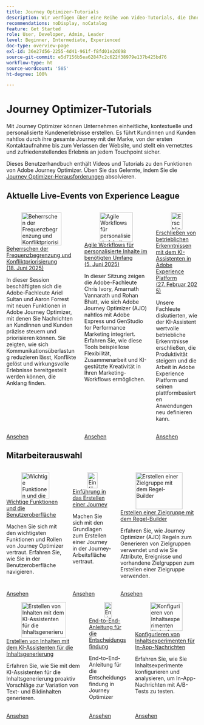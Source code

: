```yaml
---
title: Journey Optimizer-Tutorials
description: Wir verfügen über eine Reihe von Video-Tutorials, die Ihnen zeigen, wie Sie die Vorteile von Journey Optimizer nutzen können.
recommendations: noDisplay, noCatalog
feature: Get Started
role: User, Developer, Admin, Leader
level: Beginner, Intermediate, Experienced
doc-type: overview-page
exl-id: 36e27d56-2255-4d41-961f-f8fd01e2d698
source-git-commit: e5d7156b5ea62847c2c622f38979e137b425bd76
workflow-type: ht
source-wordcount: '585'
ht-degree: 100%

---
```



# Journey Optimizer-Tutorials

Mit Journey Optimizer können Unternehmen einheitliche, kontextuelle und personalisierte Kundenerlebnisse erstellen. Es führt Kundinnen und Kunden nahtlos durch ihre gesamte Journey mit der Marke, von der ersten Kontaktaufnahme bis zum Verlassen der Website, und stellt ein vernetztes und zufriedenstellendes Erlebnis an jedem Touchpoint sicher.

Dieses Benutzerhandbuch enthält Videos und Tutorials zu den Funktionen von Adobe Journey Optimizer. Üben Sie das Gelernte, indem Sie die [Journey Optimizer-Herausforderungen](https://experienceleague.adobe.com/de/docs/journey-optimizer-learn/challenges/introduction-and-prerequisites) absolvieren.

<div id="recs-overview-body-1"></div>
<div id="recs-overview-body-2"></div>
<div id="recs-overview-body-3"></div>
<div id="recs-overview-body-4"></div>
<div id="recs-overview-body-5"></div>
<div id="recs-overview-body-6"></div>



## Aktuelle Live-Events von Experience League

<!-- CARDS
* https://experienceleague.adobe.com/en/docs/events/experience-league-live-recordings/episodes/exl-live-episode-06-18-25
  {title = Master Frequency Capping & Conflict Prioritization (June 18, 2025)}
  {description = In this session, Adobe experts Ariel Sultan and Aaron Forrest dove into new features in Adobe Journey Optimizer to help you govern and prioritize customer messages with precision. They showed how to reduce messaging fatigue, resolve conflicts, and deliver impactful experiences that resonate. }
* https://experienceleague.adobe.com/en/docs/events/experience-league-live-recordings/episodes/exl-live-episode-40-2024-10-24
     {title = Agile Workflows for Personalized Content at Scale (June 05, 2025)}
     {description = In this session, Adobe experts Chris Ivory, Amarnath Vannarath, and Rohan Bhatt showcase how Adobe Journey Optimizer (AJO) seamlessly integrates with Adobe Express and GenStudio for Performance Marketing. Learn how these tools bring unparalleled flexibility, collaboration, and AI-powered creativity to your marketing workflows.}
* https://experienceleague.adobe.com/en/docs/events/experience-league-live-recordings/episodes/exl-live-episode-02-27-25
     {title = Unlocking operational insights with AI Assistant in Adobe Experience Platform (February 27, 2025)}
     {description = ur experts discussed how AI Assistant can unlock valuable operational insights, boosting productivity and redefining work in Adobe Experience Platform and its platform-based applications.}

-->
<!-- START CARDS HTML - DO NOT MODIFY BY HAND -->
<div class="columns">
    <div class="column is-half-tablet is-half-desktop is-one-third-widescreen" aria-label="Master Frequency Capping & Conflict Prioritization (June 18, 2025)">
        <div class="card" style="height: 100%; display: flex; flex-direction: column; height: 100%;">
            <div class="card-image">
                <figure class="image x-is-16by9">
                    <a href="https://experienceleague.adobe.com/de/docs/events/experience-league-live-recordings/episodes/exl-live-episode-06-18-25" title="Beherrschen der Frequenzbegrenzung und Konfliktpriorisierung (18. Juni 2025)" target="_blank" rel="referrer">
                        <img class="is-bordered-r-small" src="https://video.tv.adobe.com/v/3464052/?format=jpeg&nocache=1750720617792" alt="Beherrschen der Frequenzbegrenzung und Konfliktpriorisierung (18. Juni 2025)"
                             style="width: 100%; aspect-ratio: 16 / 9; object-fit: cover; overflow: hidden; display: block; margin: auto;">
                    </a>
                </figure>
            </div>
            <div class="card-content is-padded-small" style="display: flex; flex-direction: column; flex-grow: 1; justify-content: space-between;">
                <div class="top-card-content">
                    <p class="headline is-size-6 has-text-weight-bold">
                        <a href="https://experienceleague.adobe.com/de/docs/events/experience-league-live-recordings/episodes/exl-live-episode-06-18-25" target="_blank" rel="referrer" title="Beherrschen der Frequenzbegrenzung und Konfliktpriorisierung (18. Juni 2025)">Beherrschen der Frequenzbegrenzung und Konfliktpriorisierung (18. Juni 2025)</a>
                    </p>
                    <p class="is-size-6">In dieser Session beschäftigten sich die Adobe-Fachleute Ariel Sultan und Aaron Forrest mit neuen Funktionen in Adobe Journey Optimizer, mit denen Sie Nachrichten an Kundinnen und Kunden präzise steuern und priorisieren können. Sie zeigten, wie sich Kommunikationsüberlastung reduzieren lässt, Konflikte gelöst und wirkungsvolle Erlebnisse bereitgestellt werden können, die Anklang finden.</p>
                </div>
                <a href="https://experienceleague.adobe.com/de/docs/events/experience-league-live-recordings/episodes/exl-live-episode-06-18-25" target="_blank" rel="referrer" class="spectrum-Button spectrum-Button--outline spectrum-Button--primary spectrum-Button--sizeM" style="align-self: flex-start; margin-top: 1rem;">
                    <span class="spectrum-Button-label has-no-wrap has-text-weight-bold">Ansehen</span>
                </a>
            </div>
        </div>
    </div>
    <div class="column is-half-tablet is-half-desktop is-one-third-widescreen" aria-label="Agile Workflows for Personalized Content at Scale (June 05, 2025)">
        <div class="card" style="height: 100%; display: flex; flex-direction: column; height: 100%;">
            <div class="card-image">
                <figure class="image x-is-16by9">
                    <a href="https://experienceleague.adobe.com/de/docs/events/experience-league-live-recordings/episodes/exl-live-episode-40-2024-10-24" title="Agile Workflows für personalisierte Inhalte im benötigten Umfang (5. Juni 2025)" target="_blank" rel="referrer">
                        <img class="is-bordered-r-small" src="https://video.tv.adobe.com/v/3436457?format=jpeg&nocache=1750720617807" alt="Agile Workflows für personalisierte Inhalte im benötigten Umfang (5. Juni 2025)"
                             style="width: 100%; aspect-ratio: 16 / 9; object-fit: cover; overflow: hidden; display: block; margin: auto;">
                    </a>
                </figure>
            </div>
            <div class="card-content is-padded-small" style="display: flex; flex-direction: column; flex-grow: 1; justify-content: space-between;">
                <div class="top-card-content">
                    <p class="headline is-size-6 has-text-weight-bold">
                        <a href="https://experienceleague.adobe.com/de/docs/events/experience-league-live-recordings/episodes/exl-live-episode-40-2024-10-24" target="_blank" rel="referrer" title="Agile Workflows für personalisierte Inhalte im benötigten Umfang (5. Juni 2025)">Agile Workflows für personalisierte Inhalte im benötigten Umfang (5. Juni 2025)</a>
                    </p>
                    <p class="is-size-6">In dieser Sitzung zeigen die Adobe-Fachleute Chris Ivory, Amarnath Vannarath und Rohan Bhatt, wie sich Adobe Journey Optimizer (AJO) nahtlos mit Adobe Express und GenStudio for Performance Marketing integriert. Erfahren Sie, wie diese Tools beispiellose Flexibilität, Zusammenarbeit und KI-gestützte Kreativität in Ihren Marketing-Workflows ermöglichen.</p>
                </div>
                <a href="https://experienceleague.adobe.com/de/docs/events/experience-league-live-recordings/episodes/exl-live-episode-40-2024-10-24" target="_blank" rel="referrer" class="spectrum-Button spectrum-Button--outline spectrum-Button--primary spectrum-Button--sizeM" style="align-self: flex-start; margin-top: 1rem;">
                    <span class="spectrum-Button-label has-no-wrap has-text-weight-bold">Ansehen</span>
                </a>
            </div>
        </div>
    </div>
    <div class="column is-half-tablet is-half-desktop is-one-third-widescreen" aria-label="Unlocking operational insights with AI Assistant in Adobe Experience Platform (February 27, 2025)">
        <div class="card" style="height: 100%; display: flex; flex-direction: column; height: 100%;">
            <div class="card-image">
                <figure class="image x-is-16by9">
                    <a href="https://experienceleague.adobe.com/de/docs/events/experience-league-live-recordings/episodes/exl-live-episode-02-27-25" title="Erschließen von betrieblichen Erkenntnissen mit dem KI-Assistenten in Adobe Experience Platform (27. Februar 2025)" target="_blank" rel="referrer">
                        <img class="is-bordered-r-small" src="https://video.tv.adobe.com/v/3448635/?format=jpeg&nocache=1750720617800" alt="Erschließen von betrieblichen Erkenntnissen mit dem KI-Assistenten in Adobe Experience Platform (27. Februar 2025)"
                             style="width: 100%; aspect-ratio: 16 / 9; object-fit: cover; overflow: hidden; display: block; margin: auto;">
                    </a>
                </figure>
            </div>
            <div class="card-content is-padded-small" style="display: flex; flex-direction: column; flex-grow: 1; justify-content: space-between;">
                <div class="top-card-content">
                    <p class="headline is-size-6 has-text-weight-bold">
                        <a href="https://experienceleague.adobe.com/de/docs/events/experience-league-live-recordings/episodes/exl-live-episode-02-27-25" target="_blank" rel="referrer" title="Erschließen von betrieblichen Erkenntnissen mit dem KI-Assistenten in Adobe Experience Platform (27. Februar 2025)">Erschließen von betrieblichen Erkenntnissen mit dem KI-Assistenten in Adobe Experience Platform (27. Februar 2025)</a>
                    </p>
                    <p class="is-size-6">Unsere Fachleute diskutierten, wie der KI-Assistent wertvolle betriebliche Erkenntnisse erschließen, die Produktivität steigern und die Arbeit in Adobe Experience Platform und seinen plattformbasierten Anwendungen neu definieren kann.</p>
                </div>
                <a href="https://experienceleague.adobe.com/de/docs/events/experience-league-live-recordings/episodes/exl-live-episode-02-27-25" target="_blank" rel="referrer" class="spectrum-Button spectrum-Button--outline spectrum-Button--primary spectrum-Button--sizeM" style="align-self: flex-start; margin-top: 1rem;">
                    <span class="spectrum-Button-label has-no-wrap has-text-weight-bold">Ansehen</span>
                </a>
            </div>
        </div>
    </div>
</div>
<!-- END CARDS HTML - DO NOT MODIFY BY HAND -->

<div id="staff-picks-section">

## Mitarbeiterauswahl

<!-- CARDS

* https://experienceleague.adobe.com/en/docs/journey-optimizer-learn/tutorials/introduction-to-journey-optimizer/key-capabilities-and-user-interface
* https://experienceleague.adobe.com/en/docs/journey-optimizer-learn/tutorials/create-journeys/introduction-to-building-a-journey
* https://experienceleague.adobe.com/en/docs/journey-optimizer-learn/tutorials/profiles-audiences-subscriptions/create-audiences-using-the-rule-builder

-->
<!-- START CARDS HTML - DO NOT MODIFY BY HAND -->
<div class="columns">
    <div class="column is-half-tablet is-half-desktop is-one-third-widescreen" aria-label="Key capabilities and the user interface">
        <div class="card" style="height: 100%; display: flex; flex-direction: column; height: 100%;">
            <div class="card-image">
                <figure class="image x-is-16by9">
                    <a href="https://experienceleague.adobe.com/de/docs/journey-optimizer-learn/tutorials/introduction-to-journey-optimizer/key-capabilities-and-user-interface" title="Wichtige Funktionen und die Benutzeroberfläche" target="_blank" rel="referrer">
                        <img class="is-bordered-r-small" src="https://video.tv.adobe.com/v/3424995?format=jpeg&nocache=1750720618534" alt="Wichtige Funktionen und die Benutzeroberfläche"
                             style="width: 100%; aspect-ratio: 16 / 9; object-fit: cover; overflow: hidden; display: block; margin: auto;">
                    </a>
                </figure>
            </div>
            <div class="card-content is-padded-small" style="display: flex; flex-direction: column; flex-grow: 1; justify-content: space-between;">
                <div class="top-card-content">
                    <p class="headline is-size-6 has-text-weight-bold">
                        <a href="https://experienceleague.adobe.com/de/docs/journey-optimizer-learn/tutorials/introduction-to-journey-optimizer/key-capabilities-and-user-interface" target="_blank" rel="referrer" title="Wichtige Funktionen und die Benutzeroberfläche">Wichtige Funktionen und die Benutzeroberfläche</a>
                    </p>
                    <p class="is-size-6">Machen Sie sich mit den wichtigsten Funktionen und Rollen von Journey Optimizer vertraut. Erfahren Sie, wie Sie in der Benutzeroberfläche navigieren.</p>
                </div>
                <a href="https://experienceleague.adobe.com/de/docs/journey-optimizer-learn/tutorials/introduction-to-journey-optimizer/key-capabilities-and-user-interface" target="_blank" rel="referrer" class="spectrum-Button spectrum-Button--outline spectrum-Button--primary spectrum-Button--sizeM" style="align-self: flex-start; margin-top: 1rem;">
                    <span class="spectrum-Button-label has-no-wrap has-text-weight-bold">Ansehen</span>
                </a>
            </div>
        </div>
    </div>
    <div class="column is-half-tablet is-half-desktop is-one-third-widescreen" aria-label="Introduction to building a journey">
        <div class="card" style="height: 100%; display: flex; flex-direction: column; height: 100%;">
            <div class="card-image">
                <figure class="image x-is-16by9">
                    <a href="https://experienceleague.adobe.com/de/docs/journey-optimizer-learn/tutorials/create-journeys/introduction-to-building-a-journey" title="Einführung in das Erstellen einer Journey" target="_blank" rel="referrer">
                        <img class="is-bordered-r-small" src="https://video.tv.adobe.com/v/3424996?format=jpeg&nocache=1750720618508" alt="Einführung in das Erstellen einer Journey"
                             style="width: 100%; aspect-ratio: 16 / 9; object-fit: cover; overflow: hidden; display: block; margin: auto;">
                    </a>
                </figure>
            </div>
            <div class="card-content is-padded-small" style="display: flex; flex-direction: column; flex-grow: 1; justify-content: space-between;">
                <div class="top-card-content">
                    <p class="headline is-size-6 has-text-weight-bold">
                        <a href="https://experienceleague.adobe.com/de/docs/journey-optimizer-learn/tutorials/create-journeys/introduction-to-building-a-journey" target="_blank" rel="referrer" title="Einführung in das Erstellen einer Journey">Einführung in das Erstellen einer Journey</a>
                    </p>
                    <p class="is-size-6">Machen Sie sich mit den Grundlagen zum Erstellen einer Journey in der Journey-Arbeitsfläche vertraut.</p>
                </div>
                <a href="https://experienceleague.adobe.com/de/docs/journey-optimizer-learn/tutorials/create-journeys/introduction-to-building-a-journey" target="_blank" rel="referrer" class="spectrum-Button spectrum-Button--outline spectrum-Button--primary spectrum-Button--sizeM" style="align-self: flex-start; margin-top: 1rem;">
                    <span class="spectrum-Button-label has-no-wrap has-text-weight-bold">Ansehen</span>
                </a>
            </div>
        </div>
    </div>
    <div class="column is-half-tablet is-half-desktop is-one-third-widescreen" aria-label="Create an audience using the rule builder">
        <div class="card" style="height: 100%; display: flex; flex-direction: column; height: 100%;">
            <div class="card-image">
                <figure class="image x-is-16by9">
                    <a href="https://experienceleague.adobe.com/de/docs/journey-optimizer-learn/tutorials/profiles-audiences-subscriptions/create-audiences-using-the-rule-builder" title="Erstellen einer Zielgruppe mit dem Regel-Builder" target="_blank" rel="referrer">
                        <img class="is-bordered-r-small" src="https://video.tv.adobe.com/v/3425020?format=jpeg&nocache=1750720618527" alt="Erstellen einer Zielgruppe mit dem Regel-Builder"
                             style="width: 100%; aspect-ratio: 16 / 9; object-fit: cover; overflow: hidden; display: block; margin: auto;">
                    </a>
                </figure>
            </div>
            <div class="card-content is-padded-small" style="display: flex; flex-direction: column; flex-grow: 1; justify-content: space-between;">
                <div class="top-card-content">
                    <p class="headline is-size-6 has-text-weight-bold">
                        <a href="https://experienceleague.adobe.com/de/docs/journey-optimizer-learn/tutorials/profiles-audiences-subscriptions/create-audiences-using-the-rule-builder" target="_blank" rel="referrer" title="Erstellen einer Zielgruppe mit dem Regel-Builder">Erstellen einer Zielgruppe mit dem Regel-Builder</a>
                    </p>
                    <p class="is-size-6">Erfahren Sie, wie Journey Optimizer (AJO) Regeln zum Generieren von Zielgruppen verwendet und wie Sie Attribute, Ereignisse und vorhandene Zielgruppen zum Erstellen einer Zielgruppe verwenden.</p>
                </div>
                <a href="https://experienceleague.adobe.com/de/docs/journey-optimizer-learn/tutorials/profiles-audiences-subscriptions/create-audiences-using-the-rule-builder" target="_blank" rel="referrer" class="spectrum-Button spectrum-Button--outline spectrum-Button--primary spectrum-Button--sizeM" style="align-self: flex-start; margin-top: 1rem;">
                    <span class="spectrum-Button-label has-no-wrap has-text-weight-bold">Ansehen</span>
                </a>
            </div>
        </div>
    </div>
</div>
<!-- END CARDS HTML - DO NOT MODIFY BY HAND -->

<!-- CARDS
* https://experienceleague.adobe.com/en/docs/journey-optimizer-learn/tutorials/content-management/ai-assistant/create-content-using-ai-assistant-for-content-generation
* https://experienceleague.adobe.com/en/docs/journey-optimizer-learn/tutorials/decision-capabilities/decisioning/decisioning-end-to-end
* https://experienceleague.adobe.com/en/docs/journey-optimizer-learn/tutorials/channels/in-app-channel/content-experiments-for-in-app-messages

-->
<!-- START CARDS HTML - DO NOT MODIFY BY HAND -->
<div class="columns">
    <div class="column is-half-tablet is-half-desktop is-one-third-widescreen" aria-label="Create content using the AI Assistant for content generation">
        <div class="card" style="height: 100%; display: flex; flex-direction: column; height: 100%;">
            <div class="card-image">
                <figure class="image x-is-16by9">
                    <a href="https://experienceleague.adobe.com/de/docs/journey-optimizer-learn/tutorials/content-management/ai-assistant/create-content-using-ai-assistant-for-content-generation" title="Erstellen von Inhalten mit dem KI-Assistenten für die Inhaltsgenerierung" target="_blank" rel="referrer">
                        <img class="is-bordered-r-small" src="https://video.tv.adobe.com/v/3434635/?format=jpeg&nocache=1750720619194" alt="Erstellen von Inhalten mit dem KI-Assistenten für die Inhaltsgenerierung"
                             style="width: 100%; aspect-ratio: 16 / 9; object-fit: cover; overflow: hidden; display: block; margin: auto;">
                    </a>
                </figure>
            </div>
            <div class="card-content is-padded-small" style="display: flex; flex-direction: column; flex-grow: 1; justify-content: space-between;">
                <div class="top-card-content">
                    <p class="headline is-size-6 has-text-weight-bold">
                        <a href="https://experienceleague.adobe.com/de/docs/journey-optimizer-learn/tutorials/content-management/ai-assistant/create-content-using-ai-assistant-for-content-generation" target="_blank" rel="referrer" title="Erstellen von Inhalten mit dem KI-Assistenten für die Inhaltsgenerierung">Erstellen von Inhalten mit dem KI-Assistenten für die Inhaltsgenerierung</a>
                    </p>
                    <p class="is-size-6">Erfahren Sie, wie Sie mit dem KI-Assistenten für die Inhaltsgenerierung proaktiv Vorschläge zur Variation von Text- und Bildinhalten generieren.</p>
                </div>
                <a href="https://experienceleague.adobe.com/de/docs/journey-optimizer-learn/tutorials/content-management/ai-assistant/create-content-using-ai-assistant-for-content-generation" target="_blank" rel="referrer" class="spectrum-Button spectrum-Button--outline spectrum-Button--primary spectrum-Button--sizeM" style="align-self: flex-start; margin-top: 1rem;">
                    <span class="spectrum-Button-label has-no-wrap has-text-weight-bold">Ansehen</span>
                </a>
            </div>
        </div>
    </div>
    <div class="column is-half-tablet is-half-desktop is-one-third-widescreen" aria-label="Decisioning end-to-end walkthrough">
        <div class="card" style="height: 100%; display: flex; flex-direction: column; height: 100%;">
            <div class="card-image">
                <figure class="image x-is-16by9">
                    <a href="https://experienceleague.adobe.com/de/docs/journey-optimizer-learn/tutorials/decision-capabilities/decisioning/decisioning-end-to-end" title="End-to-End-Anleitung für die Entscheidungsfindung" target="_blank" rel="referrer">
                        <img class="is-bordered-r-small" src="https://video.tv.adobe.com/v/3451100/?format=jpeg&nocache=1750720619211" alt="End-to-End-Anleitung für die Entscheidungsfindung"
                             style="width: 100%; aspect-ratio: 16 / 9; object-fit: cover; overflow: hidden; display: block; margin: auto;">
                    </a>
                </figure>
            </div>
            <div class="card-content is-padded-small" style="display: flex; flex-direction: column; flex-grow: 1; justify-content: space-between;">
                <div class="top-card-content">
                    <p class="headline is-size-6 has-text-weight-bold">
                        <a href="https://experienceleague.adobe.com/de/docs/journey-optimizer-learn/tutorials/decision-capabilities/decisioning/decisioning-end-to-end" target="_blank" rel="referrer" title="End-to-End-Anleitung für die Entscheidungsfindung">End-to-End-Anleitung für die Entscheidungsfindung</a>
                    </p>
                    <p class="is-size-6">End-to-End-Anleitung für die Entscheidungsfindung in Journey Optimizer</p>
                </div>
                <a href="https://experienceleague.adobe.com/de/docs/journey-optimizer-learn/tutorials/decision-capabilities/decisioning/decisioning-end-to-end" target="_blank" rel="referrer" class="spectrum-Button spectrum-Button--outline spectrum-Button--primary spectrum-Button--sizeM" style="align-self: flex-start; margin-top: 1rem;">
                    <span class="spectrum-Button-label has-no-wrap has-text-weight-bold">Ansehen</span>
                </a>
            </div>
        </div>
    </div>
    <div class="column is-half-tablet is-half-desktop is-one-third-widescreen" aria-label="Configure content experiments for in-app messages">
        <div class="card" style="height: 100%; display: flex; flex-direction: column; height: 100%;">
            <div class="card-image">
                <figure class="image x-is-16by9">
                    <a href="https://experienceleague.adobe.com/de/docs/journey-optimizer-learn/tutorials/channels/in-app-channel/content-experiments-for-in-app-messages" title="Konfigurieren von Inhaltsexperimenten für In-App-Nachrichten" target="_blank" rel="referrer">
                        <img class="is-bordered-r-small" src="https://video.tv.adobe.com/v/3419898/?format=jpeg&nocache=1750720619204" alt="Konfigurieren von Inhaltsexperimenten für In-App-Nachrichten"
                             style="width: 100%; aspect-ratio: 16 / 9; object-fit: cover; overflow: hidden; display: block; margin: auto;">
                    </a>
                </figure>
            </div>
            <div class="card-content is-padded-small" style="display: flex; flex-direction: column; flex-grow: 1; justify-content: space-between;">
                <div class="top-card-content">
                    <p class="headline is-size-6 has-text-weight-bold">
                        <a href="https://experienceleague.adobe.com/de/docs/journey-optimizer-learn/tutorials/channels/in-app-channel/content-experiments-for-in-app-messages" target="_blank" rel="referrer" title="Konfigurieren von Inhaltsexperimenten für In-App-Nachrichten">Konfigurieren von Inhaltsexperimenten für In-App-Nachrichten</a>
                    </p>
                    <p class="is-size-6">Erfahren Sie, wie Sie Inhaltsexperimente konfigurieren und analysieren, um In-App-Nachrichten mit A/B-Tests zu testen.</p>
                </div>
                <a href="https://experienceleague.adobe.com/de/docs/journey-optimizer-learn/tutorials/channels/in-app-channel/content-experiments-for-in-app-messages" target="_blank" rel="referrer" class="spectrum-Button spectrum-Button--outline spectrum-Button--primary spectrum-Button--sizeM" style="align-self: flex-start; margin-top: 1rem;">
                    <span class="spectrum-Button-label has-no-wrap has-text-weight-bold">Ansehen</span>
                </a>
            </div>
        </div>
    </div>
</div>
<!-- END CARDS HTML - DO NOT MODIFY BY HAND -->
